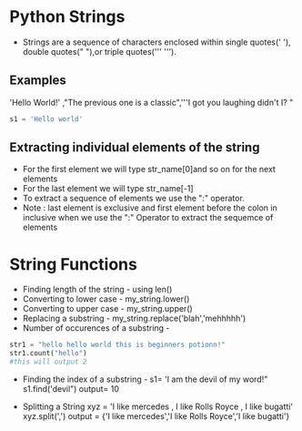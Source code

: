 # Python Strings 
- Strings are a sequence of characters enclosed within single quotes(' '), double quotes(" "),or triple quotes(''' ''').
## Examples
'Hello World!' ,"The previous one is a classic",'''I got you laughing didn't I? "

```python
s1 = 'Hello world'
```
## Extracting individual elements of the string
- For the first element we will type 
str_name[0]and so on for the next elements 
- For the last element we will type str_name[-1]
- To extract a sequence of elements we use the ":" operator.
- Note : last element is exclusive and first element before the colon in inclusive when we use the ":" Operator to extract the sequemce of elements 
# String Functions
- Finding length of the string - using len()
- Converting to lower case - my_string.lower()
- Converting to upper case - my_string.upper() 
- Replacing a substring - my_string.replace('blah','mehhhhh')
- Number of occurences of a substring - 
```python
str1 = "hello hello world this is beginners potionn!"
str1.count("hello")
#this will output 2
```
- Finding the index of a substring -
s1= 'I am the devil of my word!"
s1.find('devil")
output= 10

- Splitting a String 
xyz = 'I like mercedes , I like Rolls Royce , I like bugatti'
xyz.split(',')
output = {'I like mercedes','I like Rolls Royce','I like bugatti'}

